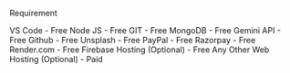Requirement

VS Code - Free
Node JS - Free
GIT - Free
MongoDB - Free
Gemini API - Free
Github - Free
Unsplash - Free
PayPal - Free
Razorpay - Free
Render.com - Free
Firebase Hosting (Optional) - Free
Any Other Web Hosting (Optional) - Paid


